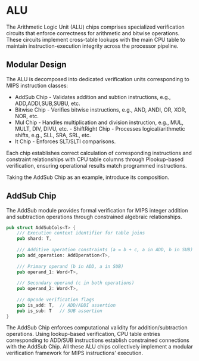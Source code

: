 # ALU

The Arithmetic Logic Unit (ALU) chips comprises specialized verification circuits that enforce correctness for arithmetic and bitwise operations. These circuits implement cross-table lookups with the main CPU table to maintain instruction-execution integrity across the processor pipeline.

## Modular Design
The ALU is decomposed into dedicated verification units corresponding to MIPS instruction classes:

- ​AddSub Chip - Validates addition and subtion instructions, e.g., ADD,ADDI,SUB,SUBU, etc.
- ​Bitwise Chip - Verifies bitwise instructions, e.g., AND, ANDI, OR, XOR, NOR, etc.
- ​Mul Chip - Handles multiplication and division instruction, e.g., MUL, MULT, DIV, DIVU, etc.
​- ShiftRight Chip - Processes logical/arithmetic shifts, e.g., SLL, SRA, SRL, etc.
- lt Chip - Enforces SLT/SLTI comparisons.

Each chip establishes correct calculation of corresponding instructions and constraint relationships with CPU table columns through Plookup-based verification, ensuring operational results match programmed instructions.

Taking the AddSub Chip as an example, introduce its composition.

## AddSub Chip
The AddSub module provides formal verification for MIPS integer addition and subtraction operations through constrained algebraic relationships.

```rust
pub struct AddSubCols<T> {
    /// Execution context identifier for table joins
    pub shard: T,
    
    /// Additive operation constraints (a = b + c, a in ADD, b in SUB)
    pub add_operation: AddOperation<T>,
    
    /// Primary operand (b in ADD, a in SUB)
    pub operand_1: Word<T>,
    
    /// Secondary operand (c in both operations)
    pub operand_2: Word<T>,
    
    /// Opcode verification flags
    pub is_add: T,  // ADD/ADDI assertion
    pub is_sub: T   // SUB assertion
}
```
The ​AddSub Chip enforces computational validity for addition/subtraction operations. Using lookup-based verification, CPU table entries corresponding to ADD/SUB instructions establish constrained connections with the AddSub Chip. All these ALU chips collectively implement a ​modular verification framework for MIPS instructions' execution.


